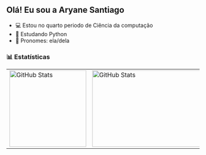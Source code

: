 ## Olá! Eu sou a Aryane Santiago

- 💻 Estou no quarto periodo de Ciência da computação
- 📖 Estudando Python
- 👤 Pronomes: ela/dela


### 📊 Estatísticas

<table>
  <tr>
    <td>
      <img 
        alt="GitHub Stats" 
        height="200" 
        src="https://github-readme-stats.vercel.app/api?username=aryanesantiago&show_icons=true&theme=radical&include_all_commits=true&locale=pt-br" 
      />
    </td>
    <td>
      <img
        alt="GitHub Stats" 
        height="200" 
        width="400"
        src="https://github-readme-stats.vercel.app/api/top-langs/?username=aryanesantiago&theme=radical&layout=compact&custom_title=Tecnologias&langs_count=9" 
      />
    </td>
  </tr>
</table>
